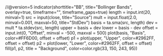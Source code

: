 //@version=5
indicator(shorttitle="BB", title="Bollinger Bands", overlay=true, timeframe="", timeframe_gaps=true)
length = input.int(20, minval=1)
src = input(close, title="Source")
mult = input.float(2.0, minval=0.001, maxval=50, title="StdDev")
basis = ta.sma(src, length)
dev = mult * ta.stdev(src, length)
upper = basis + dev
lower = basis - dev
offset = input.int(0, "Offset", minval = -500, maxval = 500)
plot(basis, "Basis", color=#FF6D00, offset = offset)
p1 = plot(upper, "Upper", color=#2962FF, offset = offset)
p2 = plot(lower, "Lower", color=#2962FF, offset = offset)
fill(p1, p2, title = "Background", color=color.rgb(33, 150, 243, 95))
